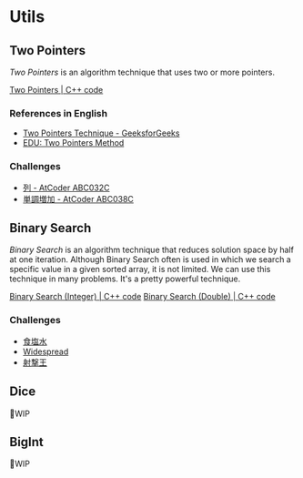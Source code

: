 # Utils

## Two Pointers
*Two Pointers* is an algorithm technique that uses two or more pointers.

[Two Pointers | C++ code](two_pointers.hpp)

### References in English
- [Two Pointers Technique - GeeksforGeeks](https://www.geeksforgeeks.org/two-pointers-technique/)
- [EDU: Two Pointers Method](https://codeforces.com/blog/entry/87248)

### Challenges
- [列 - AtCoder ABC032C](https://atcoder.jp/contests/abc032/tasks/abc032_c)
- [単調増加 - AtCoder ABC038C](https://atcoder.jp/contests/abc038/tasks/abc038_c)


## Binary Search
*Binary Search* is an algorithm technique that reduces solution space by half at one iteration.
Although Binary Search often is used in which we search a specific value in a given sorted array, it is not limited.
We can use this technique in many problems. It's a pretty powerful technique.

[Binary Search (Integer) | C++ code](binary-search.hpp)
[Binary Search (Double) | C++ code](binary-search_f.hpp)

### Challenges
- [食塩水](https://atcoder.jp/contests/abc034/tasks/abc034_d)
- [Widespread](https://atcoder.jp/contests/abc063/tasks/arc075_b)
- [射撃王](https://atcoder.jp/contests/abc023/tasks/abc023_d)


## Dice
🚧WIP


## BigInt
🚧WIP